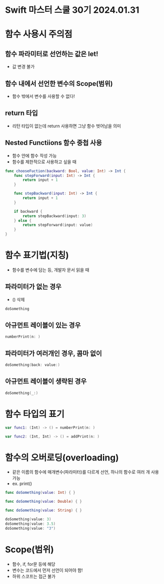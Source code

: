 # Swift 마스터 스쿨 30기 2024.01.31

# 함수 사용시 주의점

## 함수 파라미터로 선언하는 값은 let!

- 값 변경 불가

## 함수 내에서 선언한 변수의 Scope(범위)

- 함수 밖에서 변수를 사용할 수 없다!

## return 타입

- 리턴 타입이 없는데 return 사용하면 그냥 함수 벗어남을 의미

## Nested Functiions 함수 중첩 사용

- 함수 안에 함수 작성 가능
- 함수를 제한적으로 사용하고 싶을 때

```swift
func chooseFuction(backward: Bool, value: Int) -> Int {
    func stepForward(input: Int) -> Int {
        return input + 1
    }

    func stepBackward(input: Int) -> Int {
        return input + 1
    }

    if backward {
        return stepBackward(input: 3)
    } else {
        return stepForward(input: value)
    }
}
```

# 함수 표기법(지칭)

- 함수를 변수에 담는 등, 개발자 문서 읽을 때

## 파라미터가 없는 경우

- () 삭제

```swift
doSomething
```

## 아규먼트 레이블이 있는 경우

```swift
numberPrint(n: )
```

## 파라미터가 여러개인 경우, 콤마 없이

```swift
doSomething(back: value:)
```

## 아규먼트 레이블이 생략된 경우

```swift
doSomething(_:)
```

# 함수 타입의 표기

```swift
var func1: (Int) -> () = numberPrint(n: )

var func2: (Int, Int) -> () = addPrint(n: )
```

# 함수의 오버로딩(overloading)

- 같은 이름의 함수에 매개변수(파라미터)를 다르게 선언, 하나의 함수로 여러 개 사용 가능
- ex. print()

```swift
func doSomething(value: Int) { }

func doSomething(value: Double) { }

func doSomething(value: String) { }

doSomething(value: 3)
doSomething(value: 3.5)
doSomething(value: "3")
```

# Scope(범위)

- 함수, if, for문 등에 해당
- 변수는 코드에서 먼저 선언이 되어야 함!
- 하위 스코프는 접근 불가

